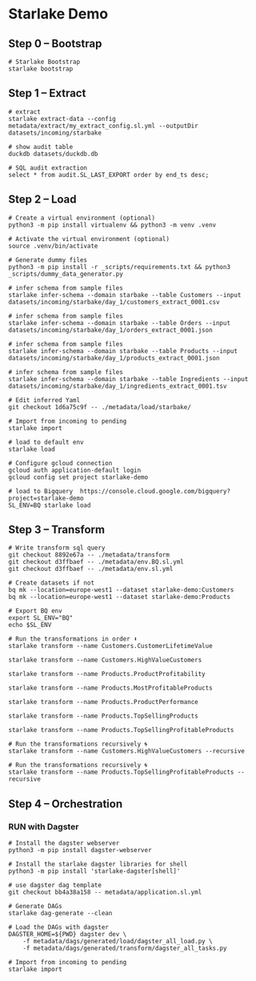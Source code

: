 # Starlake Demo 


##  Step 0 – Bootstrap

```shell 
# Starlake Bootstrap 
starlake bootstrap

```

## Step 1 – Extract

```shell 
# extract
starlake extract-data --config metadata/extract/my_extract_config.sl.yml --outputDir datasets/incoming/starbake     
```

```shell 
# show audit table 
duckdb datasets/duckdb.db 
 ```

```shell 
# SQL audit extraction
select * from audit.SL_LAST_EXPORT order by end_ts desc;
```

## Step 2 – Load

```shell 
# Create a virtual environment (optional) 
python3 -m pip install virtualenv && python3 -m venv .venv
```

```shell 
# Activate the virtual environment (optional) 
source .venv/bin/activate
```

```shell 
# Generate dummy files 
python3 -m pip install -r _scripts/requirements.txt && python3 _scripts/dummy_data_generator.py
```

```shell 
# infer schema from sample files 
starlake infer-schema --domain starbake --table Customers --input datasets/incoming/starbake/day_1/customers_extract_0001.csv
```

```shell 
# infer schema from sample files 
starlake infer-schema --domain starbake --table Orders --input datasets/incoming/starbake/day_1/orders_extract_0001.json
```

```shell 
# infer schema from sample files 
starlake infer-schema --domain starbake --table Products --input datasets/incoming/starbake/day_1/products_extract_0001.json
```

```shell 
# infer schema from sample files 
starlake infer-schema --domain starbake --table Ingredients --input datasets/incoming/starbake/day_1/ingredients_extract_0001.tsv 
```

```shell 
# Edit inferred Yaml
git checkout 1d6a75c9f -- ./metadata/load/starbake/
```

```shell 
# Import from incoming to pending 
starlake import
```

```shell 
# load to default env 
starlake load
```

```shell 
# Configure gcloud connection 
gcloud auth application-default login 
gcloud config set project starlake-demo
```


```shell 
# load to Bigquery  https://console.cloud.google.com/bigquery?project=starlake-demo
SL_ENV=BQ starlake load
```
## Step 3 – Transform

```shell 
# Write transform sql query
git checkout 8892e67a -- ./metadata/transform
git checkout d3ffbaef -- ./metadata/env.BQ.sl.yml
git checkout d3ffbaef -- ./metadata/env.sl.yml
```

```shell 
# Create datasets if not
bq mk --location=europe-west1 --dataset starlake-demo:Customers
bq mk --location=europe-west1 --dataset starlake-demo:Products
```

```shell 
# Export BQ env
export SL_ENV="BQ"
echo $SL_ENV
```

```shell 
# Run the transformations in order ⬇️ 
starlake transform --name Customers.CustomerLifetimeValue
```
```shell 
starlake transform --name Customers.HighValueCustomers
```
```shell 
starlake transform --name Products.ProductProfitability
```
```shell 
starlake transform --name Products.MostProfitableProducts
```
```shell 
starlake transform --name Products.ProductPerformance
```
```shell 
starlake transform --name Products.TopSellingProducts
```
```shell 
starlake transform --name Products.TopSellingProfitableProducts
```

```shell 
# Run the transformations recursively 🌀
starlake transform --name Customers.HighValueCustomers --recursive 
```

```shell 
# Run the transformations recursively 🌀
starlake transform --name Products.TopSellingProfitableProducts --recursive
```

## Step 4 – Orchestration 

### RUN with Dagster

```shell 
# Install the dagster webserver 
python3 -m pip install dagster-webserver
```

```shell 
# Install the starlake dagster libraries for shell 
python3 -m pip install 'starlake-dagster[shell]'
```

```shell 
# use dagster dag template
git checkout bb4a38a158 -- metadata/application.sl.yml
```


```shell 
# Generate DAGs 
starlake dag-generate --clean
```

```shell 
# Load the DAGs with dagster 
DAGSTER_HOME=${PWD} dagster dev \
    -f metadata/dags/generated/load/dagster_all_load.py \
    -f metadata/dags/generated/transform/dagster_all_tasks.py 
```

```shell 
# Import from incoming to pending 
starlake import
```
